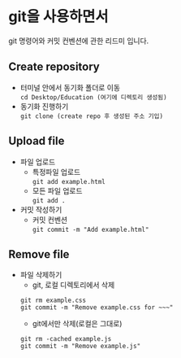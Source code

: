 # git을 사용하면서
git 명령어와 커밋 컨벤션에 관한 리드미 입니다.
## Create repository
- 터미널 안에서 동기화 폴더로 이동 <br>
```cd Desktop/Education (여기에 디렉토리 생성됨)```
- 동기화 진행하기 <br>
```git clone (create repo 후 생성된 주소 기입)```

## Upload file
- 파일 업로드
  - 특정파일 업로드<br>
  ```git add example.html```
  - 모든 파일 업로드<br>
  ```git add .```
- 커밋 작성하기
  - 커밋 컨벤션<br>
  ```git commit -m "Add example.html"```
  

## Remove file
- 파일 삭제하기
  - git, 로컬 디렉토리에서 삭제
  ```
  git rm example.css
  git commit -m "Remove example.css for ~~~"  
  ```
  - git에서만 삭제(로컬은 그대로)
  ```
  git rm -cached example.js
  git commit -m "Remove example.js"
  ```
  
